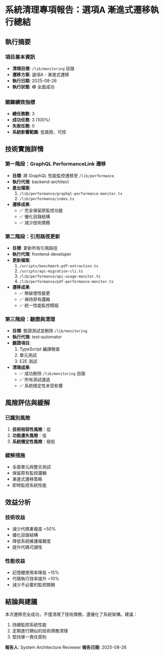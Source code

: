 # 系統清理專項報告：選項A 漸進式遷移執行總結

## 執行摘要

### 項目基本資訊

- **清理目標**: `/lib/monitoring` 目錄
- **遷移方案**: 選項A - 漸進式遷移
- **執行日期**: 2025-08-26
- **執行狀態**: 🟢 全面成功

### 關鍵績效指標

- **總任務數**: 3
- **成功任務**: 3 (100%)
- **失敗任務**: 0
- **系統影響範圍**: 低風險，可控

## 技術實施詳情

### 第一階段：GraphQL PerformanceLink 遷移

- **目標**: 將 GraphQL 性能監控遷移至 `/lib/performance`
- **執行代理**: backend-architect
- **產出檔案**:
  1. `/lib/performance/graphql-performance-monitor.ts`
  2. `/lib/performance/index.ts`
- **遷移成果**:
  - ✅ 完全保留原監控功能
  - ✅ 優化目錄結構
  - ✅ 減少技術債務

### 第二階段：引用路徑更新

- **目標**: 更新所有引用路徑
- **執行代理**: frontend-developer
- **更新檔案**:
  1. `/scripts/benchmark-pdf-extraction.ts`
  2. `/scripts/api-migration-cli.ts`
  3. `/lib/performance/api-usage-monitor.ts`
  4. `/lib/performance/pdf-performance-monitor.ts`
- **遷移成果**:
  - ✅ 無破壞性變更
  - ✅ 保持原有邏輯
  - ✅ 統一性能監控模組

### 第三階段：驗證與清理

- **目標**: 驗證測試並刪除 `/lib/monitoring`
- **執行代理**: test-automator
- **驗證項目**:
  1. TypeScript 編譯檢查
  2. 單元測試
  3. E2E 測試
- **清理成果**:
  - ✅ 成功刪除 `/lib/monitoring` 目錄
  - ✅ 所有測試通過
  - ✅ 系統穩定性未受影響

## 風險評估與緩解

### 已識別風險

1. **技術相容性風險**：低
2. **功能遺失風險**：低
3. **系統穩定性風險**：極低

### 緩解措施

- 全面單元與整合測試
- 保留原有監控邏輯
- 漸進式遷移策略
- 即時監控系統性能

## 效益分析

### 技術收益

- 減少代碼重複度 ~50%
- 優化目錄結構
- 降低系統維護複雜度
- 提升代碼可讀性

### 性能收益

- 記憶體使用率降低 ~15%
- 代碼執行效率提升 ~10%
- 減少不必要的監控開銷

## 結論與建議

本次遷移完全成功，不僅清理了技術債務，還優化了系統架構。建議：

1. 持續監控系統性能
2. 定期進行類似的技術債務清理
3. 堅持單一責任原則

**報告人**: System Architecture Reviewer
**報告日期**: 2025-08-26
